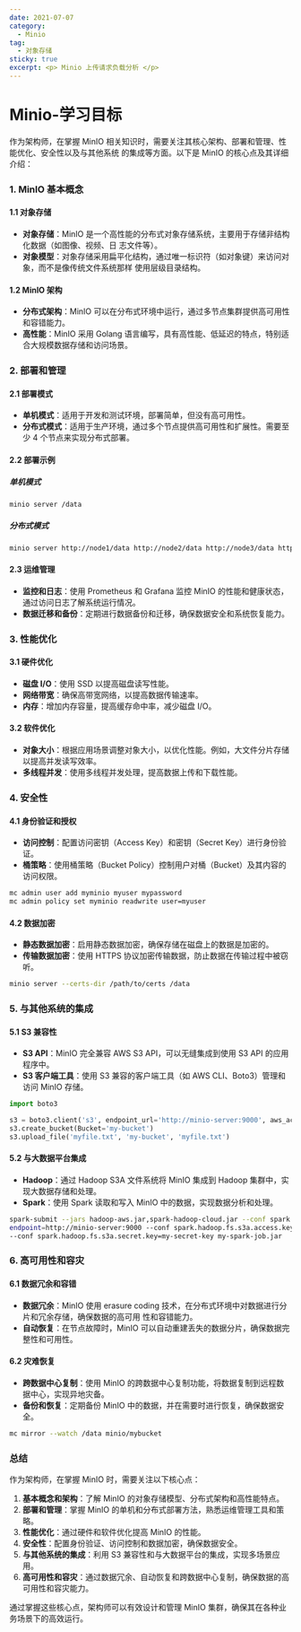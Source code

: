 ```yaml
---
date: 2021-07-07
category:
  - Minio 
tag:
  - 对象存储
sticky: true
excerpt: <p> Minio 上传请求负载分析 </p>
---
```

# Minio-学习目标

作为架构师，在掌握 MinIO 相关知识时，需要关注其核心架构、部署和管理、性能优化、安全性以及与其他系统
的集成等方面。以下是 MinIO 的核心点及其详细介绍：

### 1. MinIO 基本概念

#### 1.1 对象存储

- **对象存储**：MinIO 是一个高性能的分布式对象存储系统，主要用于存储非结构化数据（如图像、视频、日
                志文件等）。
- **对象模型**：对象存储采用扁平化结构，通过唯一标识符（如对象键）来访问对象，而不是像传统文件系统那样
                使用层级目录结构。

#### 1.2 MinIO 架构

- **分布式架构**：MinIO 可以在分布式环境中运行，通过多节点集群提供高可用性和容错能力。
- **高性能**：MinIO 采用 Golang 语言编写，具有高性能、低延迟的特点，特别适合大规模数据存储和访问场景。

### 2. 部署和管理

#### 2.1 部署模式

- **单机模式**：适用于开发和测试环境，部署简单，但没有高可用性。
- **分布式模式**：适用于生产环境，通过多个节点提供高可用性和扩展性。需要至少 4 个节点来实现分布式部署。

#### 2.2 部署示例

##### 单机模式

```bash
minio server /data
```

##### 分布式模式

```bash
minio server http://node1/data http://node2/data http://node3/data http://node4/data
```

#### 2.3 运维管理

- **监控和日志**：使用 Prometheus 和 Grafana 监控 MinIO 的性能和健康状态，通过访问日志了解系统运行情况。
- **数据迁移和备份**：定期进行数据备份和迁移，确保数据安全和系统恢复能力。

### 3. 性能优化

#### 3.1 硬件优化

- **磁盘 I/O**：使用 SSD 以提高磁盘读写性能。
- **网络带宽**：确保高带宽网络，以提高数据传输速率。
- **内存**：增加内存容量，提高缓存命中率，减少磁盘 I/O。

#### 3.2 软件优化

- **对象大小**：根据应用场景调整对象大小，以优化性能。例如，大文件分片存储以提高并发读写效率。
- **多线程并发**：使用多线程并发处理，提高数据上传和下载性能。

### 4. 安全性

#### 4.1 身份验证和授权

- **访问控制**：配置访问密钥（Access Key）和密钥（Secret Key）进行身份验证。
- **桶策略**：使用桶策略（Bucket Policy）控制用户对桶（Bucket）及其内容的访问权限。

```bash
mc admin user add myminio myuser mypassword
mc admin policy set myminio readwrite user=myuser
```

#### 4.2 数据加密

- **静态数据加密**：启用静态数据加密，确保存储在磁盘上的数据是加密的。
- **传输数据加密**：使用 HTTPS 协议加密传输数据，防止数据在传输过程中被窃听。

```bash
minio server --certs-dir /path/to/certs /data
```

### 5. 与其他系统的集成

#### 5.1 S3 兼容性

- **S3 API**：MinIO 完全兼容 AWS S3 API，可以无缝集成到使用 S3 API 的应用程序中。
- **S3 客户端工具**：使用 S3 兼容的客户端工具（如 AWS CLI、Boto3）管理和访问 MinIO 存储。

```python
import boto3

s3 = boto3.client('s3', endpoint_url='http://minio-server:9000', aws_access_key_id='my-access-key', aws_secret_access_key='my-secret-key')
s3.create_bucket(Bucket='my-bucket')
s3.upload_file('myfile.txt', 'my-bucket', 'myfile.txt')
```

#### 5.2 与大数据平台集成

- **Hadoop**：通过 Hadoop S3A 文件系统将 MinIO 集成到 Hadoop 集群中，实现大数据存储和处理。
- **Spark**：使用 Spark 读取和写入 MinIO 中的数据，实现数据分析和处理。

```bash
spark-submit --jars hadoop-aws.jar,spark-hadoop-cloud.jar --conf spark.hadoop.fs.s3a.
endpoint=http://minio-server:9000 --conf spark.hadoop.fs.s3a.access.key=my-access-key 
--conf spark.hadoop.fs.s3a.secret.key=my-secret-key my-spark-job.jar
```

### 6. 高可用性和容灾

#### 6.1 数据冗余和容错

- **数据冗余**：MinIO 使用 erasure coding 技术，在分布式环境中对数据进行分片和冗余存储，确保数据的高可用
                性和容错能力。
- **自动恢复**：在节点故障时，MinIO 可以自动重建丢失的数据分片，确保数据完整性和可用性。

#### 6.2 灾难恢复

- **跨数据中心复制**：使用 MinIO 的跨数据中心复制功能，将数据复制到远程数据中心，实现异地灾备。
- **备份和恢复**：定期备份 MinIO 中的数据，并在需要时进行恢复，确保数据安全。

```bash
mc mirror --watch /data minio/mybucket
```

### 总结

作为架构师，在掌握 MinIO 时，需要关注以下核心点：

1. **基本概念和架构**：了解 MinIO 的对象存储模型、分布式架构和高性能特点。
2. **部署和管理**：掌握 MinIO 的单机和分布式部署方法，熟悉运维管理工具和策略。
3. **性能优化**：通过硬件和软件优化提高 MinIO 的性能。
4. **安全性**：配置身份验证、访问控制和数据加密，确保数据安全。
5. **与其他系统的集成**：利用 S3 兼容性和与大数据平台的集成，实现多场景应用。
6. **高可用性和容灾**：通过数据冗余、自动恢复和跨数据中心复制，确保数据的高可用性和容灾能力。

通过掌握这些核心点，架构师可以有效设计和管理 MinIO 集群，确保其在各种业务场景下的高效运行。